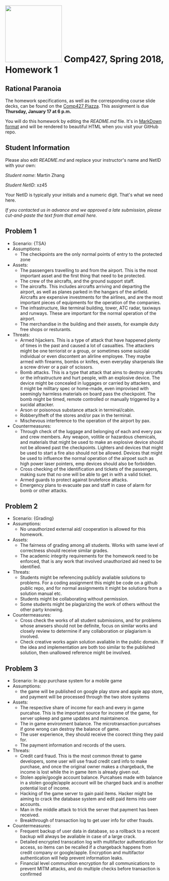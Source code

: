 # <img src="http://www.rice.edu/_images/rice-logo.jpg" width=180> Comp427, Spring 2018, Homework 1
## Rational Paranoia
The homework specifications, as well as the corresponding course slide decks,
can be found on the [Comp427 Piazza](https://piazza.com/class/jqifhp864b37ju).
This assignment is due **Thursday, January 17 at 6 p.m.**

You will do this homework by editing the _README.md_ file. It's in
[MarkDown format](https://guides.github.com/features/mastering-markdown/)
and will be rendered to beautiful HTML when you visit your GitHub repo.

## Student Information
Please also edit _README.md_ and replace your instructor's name and NetID with your own:

_Student name_: Martin Zhang

_Student NetID_: xz45

Your NetID is typically your initials and a numeric digit. That's
what we need here.

_If you contacted us in advance and we approved a late submission,
please cut-and-paste the text from that email here._

## Problem 1
- Scenario: {TSA}
- Assumptions:
  - The checkpoints are the only normal points of entry to the protected zone
- Assets:
  - The passengers travelling to and from the airport. This is the most important asset and the first thing that need to be protected.
  - The crew of the aircrafts, and the ground support staff.
  - The aircrafts. This includes aircrafts arriving and departing the airport, as well as planes parked in the hangars of the airfield. Aircrafts are expensive investments for the airlines, and are the most important pieces of equipments for the operation of the companies.
  - The infrastructure, like terminal building, tower, ATC radar, taxiways and runways. These are important for the normal operation of the airport.
  - The merchandise in the building and their assets, for example duty free shops or resturants.
- Threats:
  - Armed hijackers. This is a type of attack that have happened plenty of times in the past and caused a lot of casualties. The attackers might be one terriorist or a group, or sometimes some suicidal individual or even discontent an alirline employee. They maybe armed with firearms, bombs or knifes, even everyday sharpenals like a screw driver or a pair of scissors.
  - Bomb attacks. This is a type that attack that aims to destroy aircrafts or the infrastructure and hurt people, with an explosive device. The device might be concealed in luggages or carried by attackers, and it might be milltary spec or home-made, even improvised with seemingly harmless materials on board pass the checkpoint. The bomb might be timed, remote controlled or manually triggered by a sucidal attacker.
  - Arson or poisonous substance attack in terminal/cabin.
  - Robbery/theft of the stores and/or pax in the terminal.
  - Mischevous interference to the operation of the airport by pax.
- Countermeasures:
  - Through check of the luggage and belonging of each and every pax and crew members. Any weapon, volitile or hazardous chemicals, and materials that might be used to make an explosive device should not be allowed past the checkpoints. Lighters and devices that might be used to start a fire also should not be allowed. Devices that might be used to influence the normal operation of the airpoet such as high power laser pointers, emp devices should also be forbidden.
  - Cross checking of the identification and tickets of the passengers, making sure that no one will be able to get in with a valid ticket.
  - Armed guards to protect against bruteforce attacks.
  - Emergency plans to evacuate pax and staff in case of alarm for bomb or other attacks.

## Problem 2
- Scenario: {Grading}
- Assumptions:
  - No unauthorized external aid/ cooperation is allowed for this homework.
- Assets:
  - The fairness of grading among all students. Works with same level of correctness should receive similar grades.
  - The academic integrity requirements for the homework need to be enforced, that is any work that involved unauthorized aid need to be identified.
- Threats:
  - Students might be referencing publicly avaliable solutions to problems. For a coding assignment this might be code on a github public repo, and for normal assignments it might be solutions from a solution manual etc. 
  - Students might be collaborating without permission.
  - Some students might be plagiarizing the work of others without the other party knowing.
- Countermeasures:
  - Cross check the works of all student submissions, and for problems whose anwsers should not be definite, focus on similar works and closely review to determine if any collaboration or plagiarism is involved.
  - Check creative works again solution avaliable in the public domain. If the idea and implementation are both too similar to the published solution, then unallowed reference might be involved.

## Problem 3
- Scenario: In app purchase system for a mobile game
- Assumptions:
  - the game will be published on google play store and apple app store, and payment will be processed through the two store systems
- Assets:
  - The respective share of income for each and every in game purcahse. This is the important source for income of the game, for server upkeep and game updates and maintainence.
  - The in game environment balance. The microtransaction purcahses if gone wrong can destroy the balance of game.
  - The user experience, they should receive the coorect thing they paid for.
  - The payment information and records of the users. 
- Threats:
  - Credit card fraud. This is the most common threat to game developers, some user will use fraud credit card info to make purchase, and once the original owner makes a chargeback, the income is lost while the in game item is already given out.
  - Stolen apple/google account balance. Purcahses made with balance in a stolen google/apple account will be charged back and is another potential lost of income.
  - Hacking of the game server to gain paid items. Hacker might be aiming to crack the database system and edit paid items into user accounts.
  - Man in the middle attack to trick the server that payment has been received.
  - Breakthrough of transaction log to get user info for other frauds.
- Countermeasures:
  - Frequent backup of user data in database, so a rollback to a recent backup will always be avaliable in case of a large crack.
  - Detailed encrypted transcation log with multifactor authentication for access, so items can be recalled if a chargeback happens from credit company or google/apple. Encryption and multifactor authentication will help prevent information leaks.
  - Financial level communition encryption for all communications to prevent MITM attacks, and do multiple checks before transaction is confirmed

